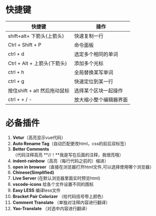 # 快捷键

| 快捷键                        | 操作                   |
| ----------------------------- | ---------------------- |
| shift+alt+ 下箭头(上箭头)     | 快速复制一行           |
| Ctrl + Shift + P              | 命令面板               |
| ctrl + d                      | 选定多个相同的单词     |
| Ctrl + Alt +  上箭头(下箭头)  | 添加多个光标           |
| ctrl + h                      | 全局替换某写单词       |
| ctrl + g                      | 快速定位到某一行       |
| 按住shift + alt  然后拖动鼠标 | 选择某个区块一起操作   |
| ctrl +   +  /  -              | 放大缩小整个编辑器界面 |

#  **必备插件**

1. **Vetur**（高亮显示vue代码）
2. **Auto Rename Tag**（自动匹配更改html，css的前后双标签）
3. **Better Comments**（代码注释高亮     **//！**我是写在后面的注释，我很亮哦）
4. **indent-rainbow**（高亮（每行代码之前的）缩进）
5. **open in browser**（直接在浏览器打开html文件,可以选择使用哪个浏览器）
6. **Chinese(Simplified)** 
7. **Live Server**  (在默认浏览器里面实时预览html)
8. **vscode-icons**  给各个文件设置不同的图标 
9. **Easy LESS**  编译less文件 
10. **Bracket Pair Colorizer** （给代码括号带上颜色）
11. **Comment Translate** （单独对注释内容进行翻译）
12. **Yao-Translate**  （对选中内容进行翻译）

